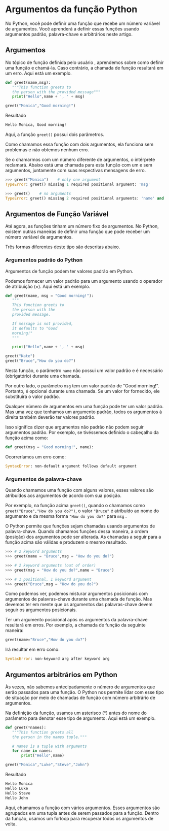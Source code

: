 # Argumentos da função Python

No Python, você pode definir uma função que recebe um número variável de argumentos. Você aprenderá a definir essas funções usando argumentos padrão, palavra-chave e arbitrários neste artigo.

## Argumentos

No tópico de função definida pelo usuário , aprendemos sobre como definir uma função e chamá-la. Caso contrário, a chamada de função resultará em um erro. Aqui está um exemplo.

```py
def greet(name,msg):
   """This function greets to
   the person with the provided message"""
   print("Hello",name + ', ' + msg)

greet("Monica","Good morning!")
```

Resultado

```py
Hello Monica, Good morning!
```

Aqui, a função `greet()` possui dois parâmetros.

Como chamamos essa função com dois argumentos, ela funciona sem problemas e não obtemos nenhum erro.

Se o chamarmos com um número diferente de argumentos, o intérprete reclamará. Abaixo está uma chamada para esta função com um e sem argumentos, juntamente com suas respectivas mensagens de erro.

```py
>>> greet("Monica")    # only one argument
TypeError: greet() missing 1 required positional argument: 'msg'
```

```py
>>> greet()    # no arguments
TypeError: greet() missing 2 required positional arguments: 'name' and 'msg'
```

## Argumentos de Função Variável

Até agora, as funções tinham um número fixo de argumentos. No Python, existem outras maneiras de definir uma função que pode receber um número variável de argumentos.

Três formas diferentes deste tipo são descritas abaixo.

### Argumentos padrão do Python

Argumentos de função podem ter valores padrão em Python.

Podemos fornecer um valor padrão para um argumento usando o operador de atribuição (=). Aqui está um exemplo.

```py
def greet(name, msg = "Good morning!"):
   """
   This function greets to
   the person with the
   provided message.

   If message is not provided,
   it defaults to "Good
   morning!"
   """

   print("Hello",name + ', ' + msg)

greet("Kate")
greet("Bruce","How do you do?")
```

Nesta função, o parâmetro `name` não possui um valor padrão e é necessário (obrigatório) durante uma chamada.

Por outro lado, o parâmetro `msg` tem um valor padrão de "Good morning!". Portanto, é opcional durante uma chamada. Se um valor for fornecido, ele substituirá o valor padrão.

Qualquer número de argumentos em uma função pode ter um valor padrão. Mas uma vez que tenhamos um argumento padrão, todos os argumentos à direita também deverão ter valores padrão.

Isso significa dizer que argumentos não padrão não podem seguir argumentos padrão. Por exemplo, se tivéssemos definido o cabeçalho da função acima como:

```py
def greet(msg = "Good morning!", name):
```

Ocorreríamos um erro como:

```py
SyntaxError: non-default argument follows default argument
```

### Argumentos de palavra-chave

Quando chamamos uma função com alguns valores, esses valores são atribuídos aos argumentos de acordo com sua posição.

Por exemplo, na função acima `greet()`, quando o chamamos como `greet("Bruce","How do you do?")`, o valor `"Bruce"` é atribuído ao nome do argumento e da mesma forma `"How do you do?"` para `msg` .

O Python permite que funções sejam chamadas usando argumentos de palavra-chave. Quando chamamos funções dessa maneira, a ordem (posição) dos argumentos pode ser alterada. As chamadas a seguir para a função acima são válidas e produzem o mesmo resultado.

```py
>>> # 2 keyword arguments
>>> greet(name = "Bruce",msg = "How do you do?")

>>> # 2 keyword arguments (out of order)
>>> greet(msg = "How do you do?",name = "Bruce")

>>> # 1 positional, 1 keyword argument
>>> greet("Bruce",msg = "How do you do?")
```

Como podemos ver, podemos misturar argumentos posicionais com argumentos de palavras-chave durante uma chamada de função. Mas devemos ter em mente que os argumentos das palavras-chave devem seguir os argumentos posicionais.

Ter um argumento posicional após os argumentos da palavra-chave resultará em erros. Por exemplo, a chamada de função da seguinte maneira:

```py
greet(name="Bruce","How do you do?")
```

Irá resultar em erro como:

```py
SyntaxError: non-keyword arg after keyword arg
```

## Argumentos arbitrários em Python

Às vezes, não sabemos antecipadamente o número de argumentos que serão passados ​​para uma função. O Python nos permite lidar com esse tipo de situação por meio de chamadas de função com número arbitrário de argumentos.

Na definição da função, usamos um asterisco (*) antes do nome do parâmetro para denotar esse tipo de argumento. Aqui está um exemplo.

```py
def greet(*names):
   """This function greets all
   the person in the names tuple."""

   # names is a tuple with arguments
   for name in names:
       print("Hello",name)

greet("Monica","Luke","Steve","John")
```

Resultado

```py
Hello Monica
Hello Luke
Hello Steve
Hello John
```

Aqui, chamamos a função com vários argumentos. Esses argumentos são agrupados em uma tupla antes de serem passados ​​para a função. Dentro da função, usamos um forloop para recuperar todos os argumentos de volta.
